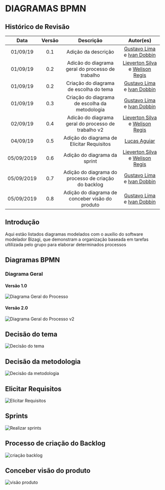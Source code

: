 # DIAGRAMAS BPMN

## Histórico de Revisão
| Data | Versão | Descrição | Autor(es)|
|:----:|:------:|:---------:|:--------:|
| 01/09/19 | 0.1 | Adição da descrição | [Gustavo Lima](https://github.com/gustavolima00) e [Ivan Dobbin](https://github.com/darmsDD)|
| 01/09/19 | 0.2 | Adicão do diagrama geral do processo de trabalho | [Lieverton Silva](https://github.com/lievertom) e [Welison Regis](https://github.com/WelisonR) |
| 01/09/19 | 0.2 | Criação do diagrama de escolha do tema | [Gustavo Lima](https://github.com/gustavolima00) e [Ivan Dobbin](https://github.com/darmsDD)|
| 01/09/19 | 0.3 | Criação do diagrama de escolha da metodologia | [Gustavo Lima](https://github.com/gustavolima00) e [Ivan Dobbin](https://github.com/darmsDD)|
| 02/09/19 | 0.4 | Adicão do diagrama geral do processo de trabalho v2 | [Lieverton Silva](https://github.com/lievertom) e [Welison Regis](https://github.com/WelisonR) |
| 04/09/19 | 0.5 | Adição do diagrama de Elicitar Requisitos | [Lucas Aguiar](https://github.com/Ridersk) |
| 05/09/2019 | 0.6 | Adição do diagrama da sprint | [Lieverton Silva](https://github.com/lievertom) e [Welison Regis](https://github.com/WelisonR) |
| 05/09/2019 | 0.7 | Adição do diagrama do processo de criação do backlog | [Gustavo Lima](https://github.com/gustavolima00) e [Ivan Dobbin](https://github.com/darmsDD)|
| 05/09/2019 | 0.8 | Adição do diagrama de conceber visão do produto | [Gustavo Lima](https://github.com/gustavolima00) e [Ivan Dobbin](https://github.com/darmsDD)|

## Introdução

Aqui estão listados diagramas modelados com o auxílio do software modelador Bizagi, que demonstram a organização baseada em tarefas ultilizada pelo grupo para elaborar determinados processos

## Diagramas BPMN

### Diagrama Geral

#### Versão 1.0

![Diagrama Geral do Processo](assets/img/bpmn/processo_geral.jpg)

#### Versão 2.0

![Diagrama Geral do Processo v2](assets/img/bpmn/processo_geral2.jpg)

## Decisão do tema 

![Decisão do tema](assets/img/bpmn/decisao_tema.jpg)

## Decisão da metodologia

![Decisão da metodologia](assets/img/bpmn/decisao_metodologia.jpg)

## Elicitar Requisitos

![Elicitar Requisitos](assets/img/bpmn/elicitar_requisitos.jpg)

## Sprints

![Realizar sprints](assets/img/bpmn/sprint.jpg)

## Processo de criação do Backlog

![criação backlog](assets/img/bpmn/processo_criacao_backlog.jpg)

## Conceber visão do produto

![visão produto](assets/img/bpmn/conceber_visao_do_produto.jpg)